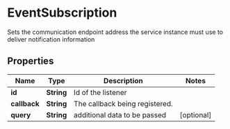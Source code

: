 

# EventSubscription

Sets the communication endpoint address the service instance must use to deliver notification information
## Properties

Name | Type | Description | Notes
------------ | ------------- | ------------- | -------------
**id** | **String** | Id of the listener | 
**callback** | **String** | The callback being registered. | 
**query** | **String** | additional data to be passed |  [optional]



